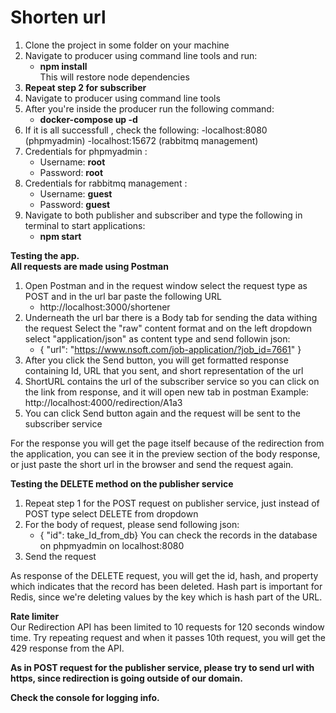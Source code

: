 # Shorten url 



1. Clone the project in some folder on your machine
2. Navigate to producer using command line tools and run:<br>
    - <b>npm install</b><br>
   This will restore node dependencies
3. <b>Repeat step 2 for subscriber</b><br>
4. Navigate to producer using command line tools
5. After you're inside the producer run the following command:
    - <b>docker-compose up -d</b><br>
6. If it is all successfull , check the following: 
    -localhost:8080 (phpmyadmin)
    -localhost:15672 (rabbitmq management)
7. Credentials for phpmyadmin :
    - Username: <b>root</b><br>
    - Password: <b>root</b><br>
8. Credentials for rabbitmq management :
    - Username: <b>guest</b><br>
    - Password: <b>guest</b><br>
9. Navigate to both publisher and subscriber and type the following in terminal to start applications:
    - <b>npm start</b> <br>
    
<b>Testing the app.</b><br>
<b>All requests are made using Postman </b>

1. Open Postman and in the request window select the request type as POST and in the url bar paste the following URL
    - http://localhost:3000/shortener
2. Underneath the url bar there is a Body tab for sending the data withing the request
   Select the "raw" content format and on the left dropdown select "application/json" as content type and send followin json:
   - { 
        "url": "https://www.nsoft.com/job-application/?job_id=7661"
     }
3. After you click the Send button, you will get formatted response containing Id, URL that you sent, and short representation of the url
4. ShortURL contains the url of the subscriber service so you can click on the link from response, and it will open new tab in postman
   Example: http://localhost:4000/redirection/A1a3
5. You can click Send button again and the request will be sent to the subscriber service

For the response you will get the page itself because of the redirection from the application, you can see it in the preview 
section of the body response, or just paste the short url in the browser and send the request again.

<b>Testing the DELETE method on the publisher service</b><br>
1. Repeat step 1 for the POST request on publisher service, just instead of POST type select DELETE from dropdown 
2. For the body of request, please send following json:
    - { "id": take_Id_from_db} 
   You can check the records in the database on phpmyadmin on localhost:8080 
3. Send the request 

As response of the DELETE request, you will get the id, hash, and property which indicates that the record has been deleted.
Hash part is important for Redis, since we're deleting values by the key which is hash part of the URL.


<b>Rate limiter</b><br>
Our Redirection API has been limited to 10 requests for 120 seconds window time.
Try repeating request and when it passes 10th request, you will get the 429 response from the API.<br>

<b> As in POST request for the publisher service, please try to send url with https, since redirection is going outside of our domain.<b><br>


Check the console for logging info.
